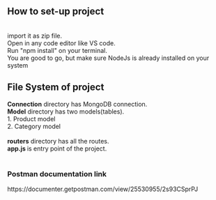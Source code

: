 <h2>How to set-up project</h2> <br>
import it as zip file. <br>
Open in any code editor like VS code. <br>
Run "npm install" on your terminal.<br />
You are good to go, but make sure NodeJs is already installed on your system <br>
<h2>File System of project </h2>
<b>Connection</b>  directory has MongoDB connection. <br>
<b>Model</b> directory has two models(tables). <br>
1. Product model <br>
2. Category model <br>
<br>
<b>routers</b> directory has all the routes. <br>
<b>app.js </b> is entry point of the project. <br>
<br>
<h3> Postman documentation link </h3>
https://documenter.getpostman.com/view/25530955/2s93CSprPJ <br>
